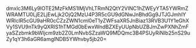 dmxlc3M6Ly9lOTE2MzFkMS1lMjVhLTRmN2QtY2VlNC1hZWEyYTA5YWRmZWRAMTU0LjE2LjEwLjk2OjQ2MzU4P3R5cGU9dGNwJnBhdGg9JTJGJmhlYWRlclR5cGU9aHR0cCZzZWN1cml0eT1yZWFsaXR5JnBiaz13RVB3U1Y1eGhXVy1SVU9nTk9yQXRlS1hTMGd0bEwxWndBZXEyUUpNbUZBJmZwPXNhZmFyaSZzbmk9bWljcm9zb2Z0LmNvbSZzaWQ9MDQmc3B4PSUyRiNIb25nS29uZy1qY3h6aGR6amglNDB5YWhvby5jb20=
